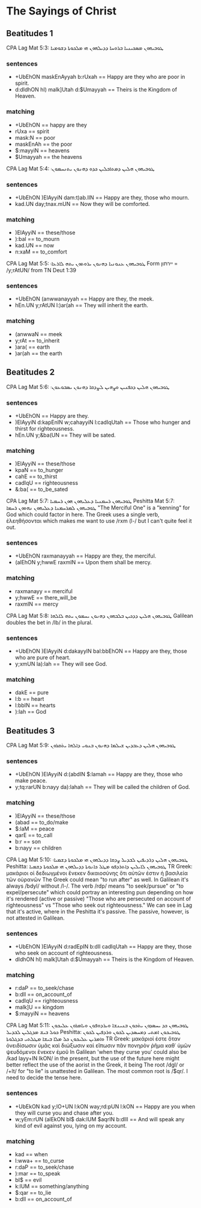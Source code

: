 # The Sayings of Christ


## Beatitudes 1


CPA Lag Mat 5:3: ܛܘܒܝܗܘܢ ܡܣܟܝܢܝܐ ܒܪܘܚܐ ܕܕܝܠܗܘܢ ܗܝ ܡܠܟܘܬܐ ܕܫܘܡܝܐ

### sentences
- +UbEhON maskEnAyyah b:rUxah == Happy are they who are poor in spirit.
- d:dIdhON hI) malk]Utah d:$Umayyah == Theirs is the Kingdom of Heaven.
### matching
- +UbEhON == happy are they
- rUxa == spirit
- mask:N == poor
- maskEnAh == the poor
- $:mayyiN == heavens
- $Umayyah == the heavens


CPA Lag Mat 5:4: ܛܘܒܝܗܘܢ ܗܠܝܢ ܕܡܬܐܒܠܝܢ ܟܕܘ ܕܗܢܘܢ ܝܬܢܚܡܘܢ܃

### sentences
- +UbEhON )ElAyyiN dam:t)ab.lIN == Happy are they, those who mourn.
- kad.UN day;tnax.mUN == Now they will be comforted.
### matching
- )ElAyyiN == these/those
- ):bal == to_mourn
- kad.UN == now
- n:xaM == to_comfort


CPA Lag Mat 5:5: ܛܘܒܝܗܘܢ ܥܢܘܢܝܐ ܕܗܢܘܢ ܝܪܘܬܘܢ ܝܬܗ ܠܐܪܥܐ܃
Form יירתון = /y;rAtUN/ from TN Deut 1:39

### sentences
- +UbEhON (anwwanayyah == Happy are they, the meek.
- hEn.UN y;rAtUN l:)ar(ah == They will inherit the earth.
### matching
- (anwwaN == meek
- y;rAt == to_inherit
- )ara( == earth
- )ar(ah == the earth


## Beatitudes 2

CPA Lag Mat 5:6: ܛܘܒܝܗܘܢ ܗܠܝܢ ܕܟܦܢܝܢ ܘܨܗܝܢ ܠܨܕܩܐ ܕܗܢܘܢ ܝܣܒܘܥܘܢ܃

### sentences
- +UbEhON == Happy are they.
- )ElAyyiN d:kapEnIN w;cahayyiN l:cadIqUtah == Those who hunger and thirst for righteousness.
- hEn.UN y;&ba(UN == They will be sated.
### matching
- )ElAyyiN == these/those
- kpaN == to_hunger
- cahE == to_thirst
- cadIqU == righteousness
- &:ba( == to_be_sated


CPA Lag Mat 5:7: ܛܘܒܝܗܘܢ ܪܚܡܢܝܐ ܕܥܠܝܗܘܢ ܗܘܢ ܪܚܡܝܐ
Peshitta Mat 5:7: ܛܘܒܝܗܘܢ ܠܡܪܚܡܢܐ ܕܥܠܝܗܘܢ ܢܗܘܘܢ ܪܚܡܐ
"The Merciful One" is a "kenning" for God which could factor in here.
The Greek uses a single verb, ἐλεηθήσονται which makes me want to use /rxm (l-/ but I can't quite feel it out.

### sentences
- +UbEhON raxmanayyah == Happy are they, the merciful.
- (alEhON y;hwwE raxmIN == Upon them shall be mercy.
### matching
- raxmanayy == merciful
- y;hwwE == there_will_be
- raxmIN == mercy


CPA Lag Mat 5:8: ܛܘܒܝܗܘܢ ܗܠܝܢ ܕܕܟܝܢ ܒܠܒܗܘܢ ܕܗܢܘܢ ܝܚܡܘܢ ܝܬܗ ܠܐܠܗܐ
Galilean doubles the bet in /lb/ in the plural.

### sentences
- +UbEhON )ElAyyiN d:dakayyIN bal:bbEhON == Happy are they, those who are pure of heart.
- y;xmUN la):lah == They will see God.
### matching
- dakE == pure
- l:b == heart
- l:bbIN == hearts
- ):lah == God


## Beatitudes 3

CPA Lag Mat 5:9: ܛܘܒܝܗܘܢ ܗܠܝܢ ܕܥܒܕܝܢ ܫܝܠܡܐ ܕܗܢܘܢ ܒܢܘܝ ܕܐܠܗܐ ܝܬܿܩܪܘܢ

### sentences
- +UbEhON )ElAyyiN d:(abdIN $:lamah == Happy are they, those who make peace.
- y;tq:rarUN b:nayy da):lahah == They will be called the children of God.
### matching
- )ElAyyiN == these/those
- (abad == to_do/make
- $:laM == peace
- qarE == to_call
- b:r == son
- b:nayy == children


CPA Lag Mat 5:10:    ܛܘܒܝܗܘܢ ܗܠܝܢ ܕܪܕܝܦܝܢ ܠܒܕܝܠ ܨܕܩܐ ܕܕܝܠܗܘܢ ܗܝ ܡܠܟܘܬܐ ܕܫܡܝܐ܃
Peshitta:          ܛܘܒܝܗܘܢ ܠܐܝܠܝܢ ܕܐܬܪܕܦܘ ܡܛܠ ܟܐܢܘܬܐ ܕܕܝܠܗܘܢ ܗܝ ܡܠܟܘܬܐ ܕܫܡܝܐ
TR Greek: μακάριοι οἱ δεδιωγμένοι ἕνεκεν δικαιοσύνης ὅτι αὐτῶν ἐστιν ἡ βασιλεία τῶν οὐρανῶν
The Greek could mean "to run after" as well.
In Galilean it's always /bdyl/ without /l-/.
The verb /rdp/ means "to seek/pursue" or "to expel/persecute" which could portray an interesting pun depending on how it's rendered (active or passive) "Those who are persecuted on account of righteousness" vs "Those who seek out righteousness." We can see in Lag that it's active, where in the Peshitta it's passive. The passive, however, is not attested in Galilean.

### sentences
- +UbEhON )ElAyyiN d:radEpIN b:dIl cadIqUtah == Happy are they, those who seek on account of righteousness.
- dIdhON hI) malk]Utah d:$Umayyah == Theirs is the Kingdom of Heaven.
### matching
- r:daP == to_seek/chase
- b:dIl == on_account_of
- cadIqU == righteousness
- malk]U == kingdom
- $:mayyiN == heavens

CPA Lag Mat 5:11: ܛܘܒܝܗܘܢ ܟܕ ܝܚܣܕܘܢ ܝܬܿܟܘܢ ܒܢܝܢܫܐ ܘܝܪܕܘܦܘܢ ܘܝܐܡܪܘܢ ܥܠܝܟܘܢ ܟܘܠ ܒܝܫ ܡܕܓܠܝܢ ܠܒܕܝܠ
Peshitta:      ܛܘܒܝܟܘܢ ܐܡܬܝ ܕܡܚܣܕܝܢ ܠܟܘܢ ܘܪܕܦܝܢ ܠܟܘܢ ܘܐܡܪܝܢ ܥܠܝܟܘܢ ܟܠ ܡܠܐ ܒܝܫܐ ܡܛܠܬܝ ܒܕܓܠܘܬܐ
TR Greek: μακάριοί ἐστε ὅταν ὀνειδίσωσιν ὑμᾶς καὶ διώξωσιν καὶ εἴπωσιν πᾶν πονηρὸν ῥῆμα καθ᾽ ὑμῶν ψευδόμενοι ἕνεκεν ἐμοῦ
In Galilean 'when they curse you' could also be /kad layy+IN lkON/ in the present, but the use of the future here might better reflect the use of the aorist in the Greek, it being 
The root /dgl/ or /+lt/ for "to lie" is unattested in Galilean. The most common root is /$qr/.
I need to decide the tense here.

### sentences
- +UbEkON kad y;lO+UN l:kON way;rd:pUN l:kON == Happy are you when they will curse you and chase after you.
- w;yEm:rUN (alEkON bI$ dak:lUM $aqrIN b:dIlI  == And will speak any kind of evil against you, lying on my account.
### matching
- kad == when
- l:wwa+ == to_curse
- r:daP == to_seek/chase
- ):mar == to_speak
- bI$ == evil
- k:lUM == something/anything
- $:qar == to_lie
- b:dIl == on_account_of